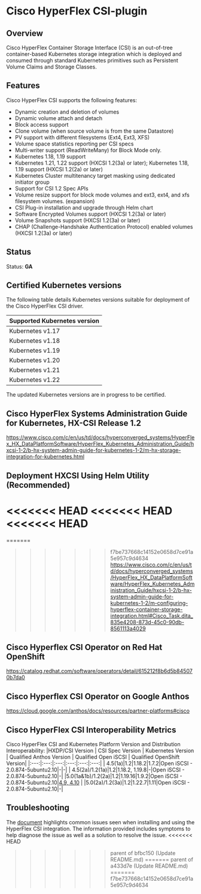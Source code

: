 # Cisco HyperFlex CSI-plugin


## Overview
Cisco HyperFlex Container Storage Interface (CSI) is an out-of-tree container-based Kubernetes storage integration which is deployed and consumed through standard Kubernetes primitives such as Persistent Volume Claims and Storage Classes. 


## Features 
Cisco HyperFlex CSI supports the following features:
- Dynamic creation and deletion of volumes
- Dynamic volume attach and detach
- Block access support
- Clone volume (when source volume is from the same Datastore)
- PV support with different filesystems (Ext4, Ext3, XFS)
- Volume space statistics reporting per CSI specs
- Multi-writer support (ReadWriteMany) for Block Mode only.
- Kubernetes 1.18, 1.19 support
- Kubernetes 1.21, 1.22 support (HXCSI 1.2(3a) or later); Kubernetes 1.18, 1.19 support (HXCSI 1.2(2a) or later)
- Kubernetes Cluster multitenancy target masking using dedicated initiator group
- Support for CSI 1.2 Spec APIs
- Volume resize support for block mode volumes and ext3, ext4, and xfs filesystem volumes. (expansion)
- CSI Plug-in installation and upgrade through Helm chart
- Software Encrypted Volumes support (HXCSI 1.2(3a) or later)
- Volume Snapshots support (HXCSI 1.2(3a) or later)
- CHAP (Challenge-Handshake Authentication Protocol) enabled volumes (HXCSI 1.2(3a) or later)
## Status
Status: **GA**
## Certified Kubernetes versions
The following table details Kubernetes versions suitable for deployment of the Cisco HyperFlex CSI driver.

|Supported Kubernetes version |
|----------------------|
|Kubernetes v1.17|
|Kubernetes v1.18|
|Kubernetes v1.19|
|Kubernetes v1.20|
|Kubernetes v1.21|
|Kubernetes v1.22|

The updated Kubernetes versions are in progress to be certified.


## Cisco HyperFlex Systems Administration Guide for Kubernetes, HX-CSI Release 1.2

https://www.cisco.com/c/en/us/td/docs/hyperconverged_systems/HyperFlex_HX_DataPlatformSoftware/HyperFlex_Kubernetes_Administration_Guide/hxcsi-1-2/b-hx-system-admin-guide-for-kubernetes-1-2/m-hx-storage-integration-for-kubernetes.html


## Deployment HXCSI Using Helm Utility (Recommended)

<<<<<<< HEAD
<<<<<<< HEAD
<<<<<<< HEAD
=======
=======
>>>>>>> f7be737668c14152e0658d7ce91a5e957c9d4634
https://www.cisco.com/c/en/us/td/docs/hyperconverged_systems/HyperFlex_HX_DataPlatformSoftware/HyperFlex_Kubernetes_Administration_Guide/hxcsi-1-2/b-hx-system-admin-guide-for-kubernetes-1-2/m-configuring-hyperflex-container-storage-integration.html#Cisco_Task.dita_835e4208-873d-45c0-90db-8561113a4029


## Cisco Hyperflex CSI Operator on Red Hat OpenShift

https://catalog.redhat.com/software/operators/detail/615212f8b6d5b845070b7da0

## Cisco Hyperflex CSI Operator on Google Anthos
https://cloud.google.com/anthos/docs/resources/partner-platforms#cisco

## Cisco HyperFlex CSI Interoperability Metrics
Cisco HyperFlex CSI and Kubernetes Platform Version and Distribution Interoperability:
|HXDP/CSI Version | CSI Spec Version | Kubernetes Version |   Qualified Anthos Version | Qualified Open iSCSI | Qualified OpenShift Version|
|:---:|:---:|:---:|:---:|:---:|:---:|
| 4.5(1a)|1.2|1.18.2|1.7.2|Open iSCSI - 2.0.874-5ubuntu2.10|-|-|
| 4.5(2a)/1.2(1a)|1.2|1.18.2, 1.19.8|-|Open iSCSI - 2.0.874-5ubuntu2.10|-|
|5.0(1a&1b)/1.2(2a)|1.2|1.19.16|1.9.2|Open iSCSI - 2.0.874-5ubuntu2.10|[4.9, 4.10](https://catalog.redhat.com/software/operators/detail/615212f8b6d5b845070b7da0) |
|5.0(2a)/1.2(3a)|1.2|1.22.7|1.11|Open iSCSI - 2.0.874-5ubuntu2.10|-|

## Troubleshooting

The [document](https://www.cisco.com/c/en/us/td/docs/hyperconverged_systems/HyperFlex_HX_DataPlatformSoftware/HyperFlex_Kubernetes_Administration_Guide/hxcsi-1-2/b-hx-system-admin-guide-for-kubernetes-1-2/m-k8-troubleshooting.html)  highlights common issues seen when installing and using the HyperFlex CSI integration. The information provided includes symptoms to help diagnose the issue as well as a solution to resolve the issue.
<<<<<<< HEAD
>>>>>>> parent of bfbc150 (Update README.md)
=======
>>>>>>> parent of a433d7e (Update README.md)
=======
>>>>>>> f7be737668c14152e0658d7ce91a5e957c9d4634

